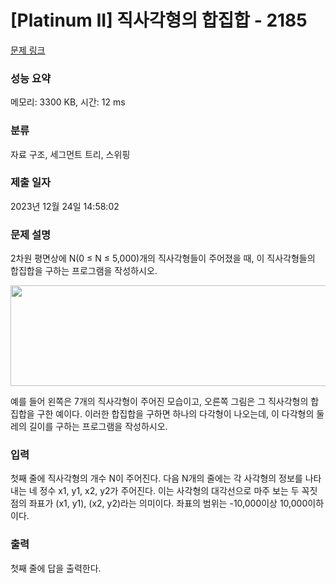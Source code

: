 # [Platinum II] 직사각형의 합집합 - 2185 

[문제 링크](https://www.acmicpc.net/problem/2185) 

### 성능 요약

메모리: 3300 KB, 시간: 12 ms

### 분류

자료 구조, 세그먼트 트리, 스위핑

### 제출 일자

2023년 12월 24일 14:58:02

### 문제 설명

<p>2차원 평면상에 N(0 ≤ N ≤ 5,000)개의 직사각형들이 주어졌을 때, 이 직사각형들의 합집합을 구하는 프로그램을 작성하시오.</p>

<p><img alt="" height="161" src="https://www.acmicpc.net/JudgeOnline/upload/201008/rect.PNG" width="533"></p>

<p>예를 들어 왼쪽은 7개의 직사각형이 주어진 모습이고, 오른쪽 그림은 그 직사각형의 합집합을 구한 예이다. 이러한 합집합을 구하면 하나의 다각형이 나오는데, 이 다각형의 둘레의 길이를 구하는 프로그램을 작성하시오.</p>

### 입력 

 <p>첫째 줄에 직사각형의 개수 N이 주어진다. 다음 N개의 줄에는 각 사각형의 정보를 나타내는 네 정수 x1, y1, x2, y2가 주어진다. 이는 사각형의 대각선으로 마주 보는 두 꼭짓점의 좌표가 (x1, y1), (x2, y2)라는 의미이다. 좌표의 범위는 -10,000이상 10,000이하이다.</p>

### 출력 

 <p>첫째 줄에 답을 출력한다.</p>

